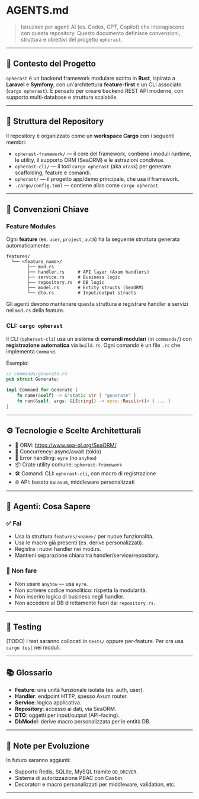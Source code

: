 # AGENTS.md

> Istruzioni per agenti AI (es. Codex, GPT, Copilot) che interagiscono con questa repository.
> Questo documento definisce convenzioni, struttura e obiettivi del progetto `opherast`.

---

## 📌 Contesto del Progetto

`opherast` è un backend framework modulare scritto in **Rust**, ispirato a **Laravel** e **Symfony**, con un'architettura **feature-first** e un CLI associato (`cargo opherast`). È pensato per creare backend REST API moderne, con supporto multi-database e struttura scalabile.

---

## 📂 Struttura del Repository

Il repository è organizzato come un **workspace Cargo** con i seguenti membri:

- `opherast-framework/` — il core del framework, contiene i moduli runtime, le utility, il supporto ORM (SeaORM) e le astrazioni condivise.
- `opherast-cli/` — il tool `cargo opherast` (aka `xtask`) per generare scaffolding, feature e comandi.
- `opherast/` — il progetto app/demo principale, che usa il framework.
- `.cargo/config.toml` — contiene alias come `cargo opherast`.

---

## 🧠 Convenzioni Chiave

### Feature Modules

Ogni **feature** (es. `user`, `project`, `auth`) ha la seguente struttura generata automaticamente:

```
features/
  └── <feature_name>/
        ├── mod.rs
        ├── handler.rs     # API layer (Axum handlers)
        ├── service.rs     # Business logic
        ├── repository.rs  # DB logic
        ├── model.rs       # Entity structs (SeaORM)
        └── dto.rs         # Input/output structs
```

Gli agenti devono mantenere questa struttura e registrare handler e servizi nel `mod.rs` della feature.

### CLI: `cargo opherast`

Il CLI (`opherast-cli`) usa un sistema di **comandi modulari** (in `commands/`) con **registrazione automatica** via `build.rs`. Ogni comando è un file `.rs` che implementa `Command`.

Esempio:

```rust
// commands/generate.rs
pub struct Generate;

impl Command for Generate {
    fn name(&self) -> &'static str { "generate" }
    fn run(&self, args: &[String]) -> eyre::Result<()> { ... }
}
```

---

## ⚙️ Tecnologie e Scelte Architetturali

- 🧱 ORM: https://www.sea-ql.org/SeaORM/
- 🧵 Concurrency: async/await (tokio)
- 🧪 Error handling: `eyre` (no `anyhow`)
- 📦 Crate utility comune: `opherast-framework`
- 🛠 Comandi CLI: `opherast-cli`, con macro di registrazione
- 🌐 API: basato su `axum`, middleware personalizzati

---

## 🧠 Agenti: Cosa Sapere

### ✅ Fai

- Usa la struttura `features/<name>/` per nuove funzionalità.
- Usa le macro già presenti (es. derive personalizzati).
- Registra i nuovi handler nei mod.rs.
- Mantieni separazione chiara tra handler/service/repository.

### 🚫 Non fare

- Non usare `anyhow` — usa `eyre`.
- Non scrivere codice monolitico: rispetta la modularità.
- Non inserire logica di business negli handler.
- Non accedere al DB direttamente fuori dai `repository.rs`.

---

## 🧪 Testing

(TODO) I test saranno collocati in `tests/` oppure per-feature. Per ora usa `cargo test` nei moduli.

---

## 📚 Glossario

- **Feature**: una unità funzionale isolata (es. auth, user).
- **Handler**: endpoint HTTP, spesso Axum router.
- **Service**: logica applicativa.
- **Repository**: accesso ai dati, via SeaORM.
- **DTO**: oggetti per input/output (API-facing).
- **DbModel**: derive macro personalizzata per le entità DB.

---

## 🤖 Note per Evoluzione

In futuro saranno aggiunti:
- Supporto Redis, SQLite, MySQL tramite `DB_DRIVER`.
- Sistema di autorizzazione PBAC con Casbin.
- Decoratori e macro personalizzati per middleware, validation, etc.

---
